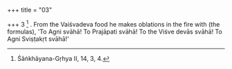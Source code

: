 +++
title = "03"

+++
3 [^3] . From the Vaiśvadeva food he makes oblations in the fire with (the formulas), 'To Agni svāhā! To Prajāpati svāhā! To the Viśve devās svāhā! To Agni Sviṣṭakṛt svāhā!'


[^3]:  Śāṅkhāyana-Gṛhya II, 14, 3, 4.
